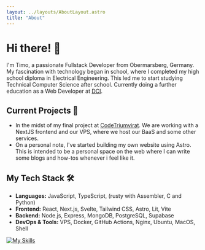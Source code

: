 ```yaml
---
layout: ../layouts/AboutLayout.astro
title: "About"
---
```


# Hi there! 👋

I'm Timo, a passionate Fullstack Developer from Obermarsberg, Germany. My fascination with technology began in school, where I completed my high school diploma in Electrical Engineering. This led me to start studying Technical Computer Science after school. Currently doing a further education as a Web Developer at [DCI](https://digitalcareerinstitute.org/de/courses/web-development).

## Current Projects 🚀
- In the midst of my final project at [CodeTriumvirat](https://github.com/orgs/CodeTriumvirat/repositories). We are working with a NextJS frontend and our VPS, where we host our BaaS and some other services. 
- On a personal note, I've started building my own website using Astro. This is intended to be a personal space on the web where I can write some blogs and how-tos whenever i feel like it.

## My Tech Stack 🛠
- **Languages:** JavaScript, TypeScript, (rusty with Assembler, C and Python)
- **Frontend:** React, Next.js, Svelte, Tailwind CSS, Astro, Lit, Vite
- **Backend:** Node.js, Express, MongoDB, PostgreSQL, Supabase
- **DevOps & Tools:** VPS, Docker, GitHub Actions, Nginx, Ubuntu, MacOS, Shell
  
[![My Skills](https://skillicons.dev/icons?i=js,ts,html,css,svelte,tailwind,lit,vite,nodejs,express,mongodb,postgres,supabase,docker,github,githubactions,nginx,ubuntu,apple,bash,nextjs,ai,wordpress)](https://skillicons.dev)


